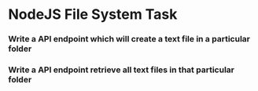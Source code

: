 <h1>NodeJS File System Task</h1>

<h3>Write a API endpoint which will create a text file in a particular folder</h3>
<h3>Write a API endpoint retrieve all text files in that particular folder</h3>